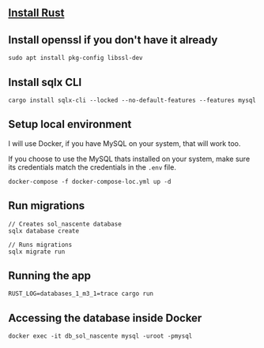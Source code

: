 ## [Install Rust](https://www.rust-lang.org/tools/install)

## Install openssl if you don't have it already

```console
sudo apt install pkg-config libssl-dev
```

## Install sqlx CLI

```console
cargo install sqlx-cli --locked --no-default-features --features mysql
```

## Setup local environment

I will use Docker, if you have MySQL on your system, that will work too.

If you choose to use the MySQL thats installed on your system,
make sure its credentials match the credentials in the `.env` file.

```console
docker-compose -f docker-compose-loc.yml up -d
```

## Run migrations

```console
// Creates sol_nascente database
sqlx database create

// Runs migrations
sqlx migrate run
```

## Running the app

```console
RUST_LOG=databases_1_m3_1=trace cargo run
```

## Accessing the database inside Docker

```
docker exec -it db_sol_nascente mysql -uroot -pmysql
```
